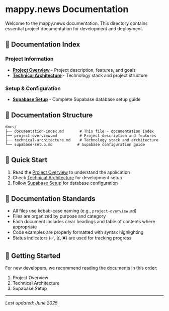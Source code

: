 # mappy.news Documentation

Welcome to the mappy.news documentation. This directory contains essential project documentation for development and deployment.

## 📖 Documentation Index

### Project Information
- **[Project Overview](./project-overview.md)** - Project description, features, and goals
- **[Technical Architecture](./technical-architecture.md)** - Technology stack and project structure

### Setup & Configuration
- **[Supabase Setup](./supabase-setup.md)** - Complete Supabase database setup guide

## 📁 Documentation Structure

```
docs/
├── documentation-index.md       # This file - documentation index
├── project-overview.md          # Project description and features  
├── technical-architecture.md    # Technology stack and architecture
└── supabase-setup.md           # Supabase configuration guide
```

## 🎯 Quick Start

1. Read the [Project Overview](./project-overview.md) to understand the application
2. Check [Technical Architecture](./technical-architecture.md) for development setup
3. Follow [Supabase Setup](./supabase-setup.md) for database configuration

## 📝 Documentation Standards

- All files use kebab-case naming (e.g., `project-overview.md`)
- Files are organized by purpose and category
- Each document includes clear headings and table of contents where appropriate
- Code examples are properly formatted with syntax highlighting
- Status indicators (✅, ⏳, ❌) are used for tracking progress

## 🚀 Getting Started

For new developers, we recommend reading the documents in this order:
1. Project Overview
2. Technical Architecture  
3. Supabase Setup

---

*Last updated: June 2025*